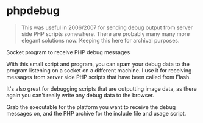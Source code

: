 # phpdebug

> This was useful in 2006/2007 for sending debug output from server side PHP scripts somewhere.  There are probably many many more elegant solutions now.  Keeping this here for archival purposes.

Socket program to receive PHP debug messages

With this small script and program, you can spam your debug data to the program listening on a socket on a different machine. I use it for receiving messages from server side PHP scripts that have been called from Flash.

It's also great for debugging scripts that are outputting image data, as there again you can't really write any debug data to the browser.

Grab the executable for the platform you want to receive the debug messages on, and the PHP archive for the include file and usage script.
